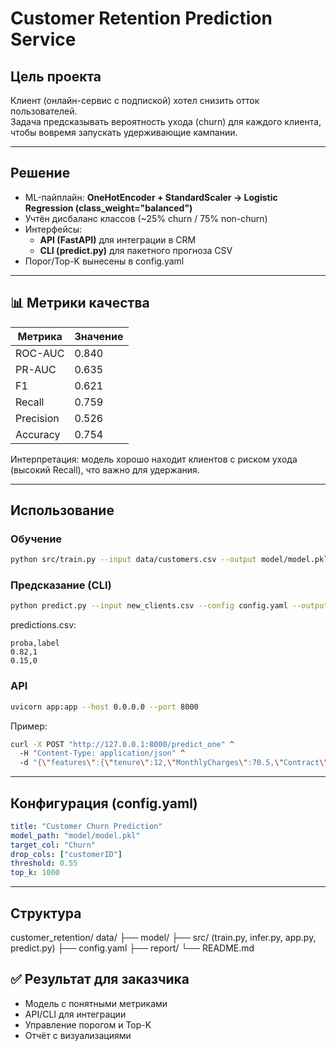 # Customer Retention Prediction Service

##  Цель проекта
Клиент (онлайн-сервис с подпиской) хотел снизить отток пользователей.  
Задача  предсказывать вероятность ухода (churn) для каждого клиента, чтобы вовремя запускать удерживающие кампании.

---

##  Решение
- ML-пайплайн: **OneHotEncoder + StandardScaler → Logistic Regression (class_weight="balanced")**
- Учтён дисбаланс классов (~25% churn / 75% non-churn)
- Интерфейсы:
  - **API (FastAPI)** для интеграции в CRM
  - **CLI (predict.py)** для пакетного прогноза CSV
- Порог/Top-K вынесены в config.yaml

---

## 📊 Метрики качества
| Метрика   | Значение |
|-----------|----------|
| ROC-AUC   | 0.840 |
| PR-AUC    | 0.635 |
| F1        | 0.621 |
| Recall    | 0.759 |
| Precision | 0.526 |
| Accuracy  | 0.754 |

 Интерпретация: модель хорошо находит клиентов с риском ухода (высокий Recall), что важно для удержания.

---

##  Использование

### Обучение
~~~bash
python src/train.py --input data/customers.csv --output model/model.pkl
~~~

### Предсказание (CLI)
~~~bash
python predict.py --input new_clients.csv --config config.yaml --output predictions.csv
~~~

predictions.csv:
~~~csv
proba,label
0.82,1
0.15,0
~~~

### API
~~~bash
uvicorn app:app --host 0.0.0.0 --port 8000
~~~

Пример:
~~~bash
curl -X POST "http://127.0.0.1:8000/predict_one" ^
  -H "Content-Type: application/json" ^
  -d "{\"features\":{\"tenure\":12,\"MonthlyCharges\":70.5,\"Contract\":\"Month-to-month\"}}"
~~~

---

##  Конфигурация (config.yaml)
~~~yaml
title: "Customer Churn Prediction"
model_path: "model/model.pkl"
target_col: "Churn"
drop_cols: ["customerID"]
threshold: 0.55
top_k: 1000
~~~

---

##  Структура
customer_retention/
 data/
├── model/
├── src/ (train.py, infer.py, app.py, predict.py)
├── config.yaml
├── report/
└── README.md

## ✅ Результат для заказчика
- Модель с понятными метриками
- API/CLI для интеграции
- Управление порогом и Top-K
- Отчёт с визуализациями